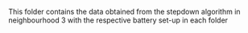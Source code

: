 This folder contains the data obtained from the stepdown algorithm in neighbourhood 3 with the respective battery set-up in each folder
